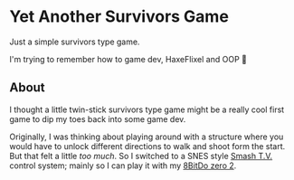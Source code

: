 # Yet Another Survivors Game

Just a simple survivors type game.

I'm trying to remember how to game dev, HaxeFlixel and OOP 🤣

## About

I thought a little twin-stick survivors type game might be a really cool first game to dip my toes back into some game dev.

Originally, I was thinking about playing around with a structure where you would have to unlock different directions to walk and shoot form the start. But that felt a little *too much*. So I switched to a SNES style [Smash T.V.](https://en.wikipedia.org/wiki/Smash_TV) control system; mainly so I can play it with my [8BitDo zero 2](https://www.8bitdo.com/zero2/).
